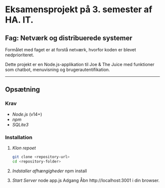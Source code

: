 # Eksamensprojekt på 3. semester af HA. IT.
## Fag: Netværk og distribuerede systemer

Formålet med faget er at forstå netværk, hvorfor koden er blevet nedprioriteret.

Dette projekt er en Node.js-applikation til Joe & The Juice med funktioner som chatbot, menuvisning og brugerautentifikation.

---

## Opsætning

### Krav
- *Node.js* (v14+)
- *npm*
- *SQLite3*

### Installation

1. *Klon repoet*
   ```bash
   git clone <repository-url>
   cd <repository-folder>

2. *Indstaller afhængigheder*
    npm install

3.  *Start Server*
    node app.js
    Adgang Åbn http://localhost:3001 i din browser.